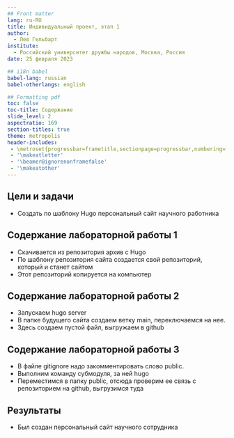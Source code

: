 ```yaml
---
## Front matter
lang: ru-RU
title: Индивидуальный проект, этап 1
author:
  - Лев Гельбарт
institute:
  - Российский университет дружбы народов, Москва, Россия
date: 25 февраля 2023

## i18n babel
babel-lang: russian
babel-otherlangs: english

## Formatting pdf
toc: false
toc-title: Содержание
slide_level: 2
aspectratio: 169
section-titles: true
theme: metropolis
header-includes:
 - \metroset{progressbar=frametitle,sectionpage=progressbar,numbering=fraction}
 - '\makeatletter'
 - '\beamer@ignorenonframefalse'
 - '\makeatother'
---
```


## Цели и задачи

- Создать по шаблону Hugo персональный сайт научного работника

## Содержание лабораторной работы 1

- Скачивается из репозитория архив с Hugo 
- По шаблону репозитория сайта создается свой репозиторий, который и станет сайтом
- Этот репозиторий копируется на компьютер

## Содержание лабораторной работы 2

- Запускаем hugo server
- В папке будущего сайта создаем ветку main, переключаемся на нее.
- Здесь создаем пустой файл, выгружаем в github

## Содержание лабораторной работы 3

- В файле gitignore надо закомментировать слово public.
- Выполним команду субмодуля, за ней hugo
- Переместимся в папку public, отсюда проверим ее связь с репозиторием на github, выгрузимся туда

## Результаты

- Был создан персональный сайт научного сотрудника
